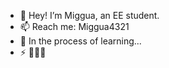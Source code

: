 - 🔭 Hey! I’m Miggua, an EE student.  
- 📫 Reach me: Miggua4321
- 🌱 In the process of learning...
- ⚡ 👋👋👋

